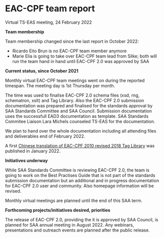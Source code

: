 # EAC-CPF team report
Virtual TS-EAS meeting, 24 February 2022

**Team membership**

Team membership changed since the last report in October 2022:

- Ricardo Eito Brun is no EAC-CPF team member anymore
- Marie Elia is going to take over EAC-CPF team lead from Silke; both will run the team hand in hand until EAC-CPF 2.0 was approved by SAA 

**Current status, since October 2021**

Monthly virtual EAC-CPF team meetings went on during the reported timespan. The meeting day is 1st Thursday per month.

The time was used to finalise EAC-CPF 2.0 schema files (xsd, rng, schematron, xslt) and Tag Library. Also the EAC-CPF 2.0 submission documentation was prepared and finalised for the standards approval by SAA Standards Committee and SAA Council.
Submission documentation uses the successfull EAD3 documentation as template. SAA Standards Commitee Liaison Lara Michels counseled TS-EAS for the documentation.

We plan to hand over the whole documentation including all attending files and deliverables end of February 2022.

A first [Chinese translation of EAC-CPF 2010 revised 2018 Tag Library](https://eac.staatsbibliothek-berlin.de/first-chinese-translation-of-an-eas-tag-library-available-for-eac-cpf/) was published in January 2022.

**Initiatives underway**

While SAA Standards Committee is reviewing EAC-CPF 2.0, the team is going to work on the Best Practises Guide that is not part of the standards submission documentation but an additional and in progress documentation for EAC-CPF 2.0 user and community.
Also homepage information will be revised.

Monthly virtual meetings are planned until the end of this SAA term.

**Forthcoming projects/initiatives desired, priorities**

The release of EAC-CPF 2.0, providing the it is approved by SAA Council, is planned for SAA annual meeting in August 2022. Any webinars, presentations and outreach events are planned after the public release.
